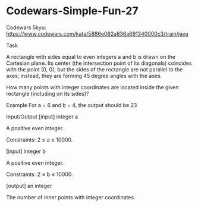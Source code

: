 # Codewars-Simple-Fun-27
Codewars 5kyu: https://www.codewars.com/kata/5886e082a836a691340000c3/train/java

Task

A rectangle with sides equal to even integers a and b is drawn on the Cartesian plane. Its center (the intersection point of its diagonals) coincides with the point (0, 0), but the sides of the rectangle are not parallel to the axes; instead, they are forming 45 degree angles with the axes.

How many points with integer coordinates are located inside the given rectangle (including on its sides)?

Example
For a = 6 and b = 4, the output should be 23


Input/Output
[input] 
integer a

A positive even integer.

Constraints: 2 ≤ a ≤ 10000.

[input] 
integer b

A positive even integer.

Constraints: 2 ≤ b ≤ 10000.

[output] an integer

The number of inner points with integer coordinates.
